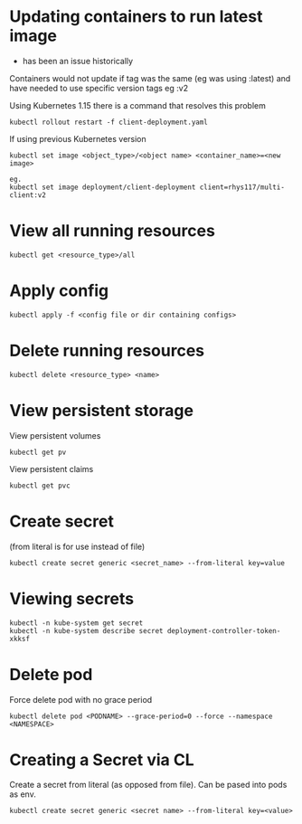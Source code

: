 # Updating containers to run latest image
- has been an issue historically

Containers would not update if tag was the same (eg was using :latest) and have needed to use specific version tags eg :v2

Using Kubernetes 1.15 there is a command that resolves this problem
```
kubectl rollout restart -f client-deployment.yaml
```

If using previous Kubernetes version
```
kubectl set image <object_type>/<object name> <container_name>=<new image>

eg.
kubectl set image deployment/client-deployment client=rhys117/multi-client:v2
```
# View all running resources
```
kubectl get <resource_type>/all
```

# Apply config
```
kubectl apply -f <config file or dir containing configs>
```

# Delete running resources
```
kubectl delete <resource_type> <name>
```

# View persistent storage
View persistent volumes
```
kubectl get pv
```
View persistent claims
```
kubectl get pvc
```

# Create secret
(from literal is for use instead of file)
```
kubectl create secret generic <secret_name> --from-literal key=value
```

# Viewing secrets
```
kubectl -n kube-system get secret
kubectl -n kube-system describe secret deployment-controller-token-xkksf
```

# Delete pod
Force delete pod with no grace period
```
kubectl delete pod <PODNAME> --grace-period=0 --force --namespace <NAMESPACE>
```

# Creating a Secret via CL
Create a secret from literal (as opposed from file). Can be pased into pods as env.
```
kubectl create secret generic <secret name> --from-literal key=<value>
```
